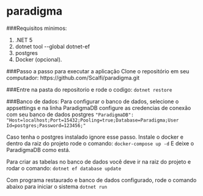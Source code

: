 # paradigma

###Requisitos minimos:
<ol>
    <li>.NET 5</li>
    <li>dotnet tool  --global dotnet-ef</li>
    <li>postgres</li>
    <li>Docker (opcional).</li>
</ol>
###Passo a passo para executar a aplicação
Clone o repositório em seu computador: https://github.com/Scalfi/paradigma.git

###Entre na pasta do repositorio e rode o codigo:
`dotnet restore`

###Banco de dados:
Para configurar o banco de dados, selecione o appsettings e na linha ParadigmaDB configure as credencias de conexão com seu banco de dados postgres
  `"ParadigmaDB": "Host=localhost;Port=15432;Pooling=true;Database=Paradigma;User Id=postgres;Password=123456;"`
  
Caso tenha o postgres instalado ignore esse passo.
Instale o docker e dentro da raiz do projeto rode o comando:
`docker-compose up -d`
 E deixe o ParadigmaDB como está.

Para criar as tabelas no banco de dados você deve ir na  raiz do projeto e rodar o comando:
`dotnet ef database update`

  Com programa restaurado e banco de dados configurado, rode o comando abaixo para iniciar o sistema
`dotnet run`
